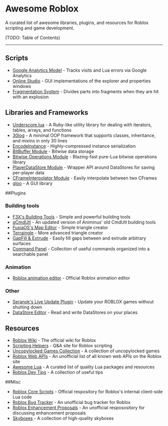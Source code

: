 # Awesome Roblox
A curated list of awesome libraries, plugins, and resources for Roblox scripting and game development.

(TODO: Table of Contents)

----

## Scripts
* [Google Analytics Model](http://www.roblox.com/Google-Analytics-Model-item?id=153590792) - Tracks visits and Lua errors via Google Analytics
* [Online Studio](http://www.roblox.com/Online-Studio-item?id=223495743) - GUI implementations of the explorer and properties windows
* [Fragmentation System](http://www.roblox.com/Fragmentation-System-Read-Desc-item?id=105979265) - Divides parts into fragments when they are hit with an explosion

## Libraries and Frameworks
* [Underscore.lua](https://mirven.github.io/underscore.lua/) - A Ruby-like utility library for dealing with iterators, tables, arrays, and functions
* [30log](https://github.com/Yonaba/30log) - A minimal OOP framework that supports classes, inheritance, and mixins in only 30 lines
* [EncodeInstance](http://www.roblox.com/EncodeInstance-Module-Does-not-work-with-CSG-item?id=176696010) - Highly-compressed instance serialization
* [BitBuffer Module](http://www.roblox.com/BitBuffer-Module-item?id=174612085) - Bitwise data storage
* [Bitwise Operations Module](http://www.roblox.com/Bitwise-Operations-Library-item?id=259454177) - Blazing-fast pure-Lua bitwise operations library
* [PlayerDataStore Module](http://www.roblox.com/PlayerDataStore-Module-item?id=159129148) - Wrapper API around DataStores for saving per-player data
* [CFrameInterpolator Module](http://www.roblox.com/CFrameInterpolator-Module-item?id=161739700) - Easily interpolate between two CFrames
* [gloo](http://www.roblox.com/gloo-Library-v0-11-item?id=67401171) - A GUI library

##Plugins

### Building tools
* [F3X's Building Tools](http://www.roblox.com/Building-Tools-by-F3X-Plugin-item?id=144950355) - Simple and powerful building tools
* [qCmdUtl](http://www.roblox.com/qCmdUtl-Streamlined-building-item?id=142314093) - An updated version of Animinus' old CmdUtl building tools
* [FusiaOS's Map Editor](http://www.roblox.com/FusiaOSs-Map-Editor-The-Manual-Triangle-Plugin-item?id=168183583) - Simple triangle creator
* [Terraingle](http://www.roblox.com/Terraingle-Databrains-terrain-plugin-V1-6-item?id=149243812) - More advanced triangle creator
* [GapFill & Extrude](http://www.roblox.com/Stravant-GapFill-Extrude-item?id=165687726) - Easily fill gaps between and extrude arbitrary surfaces
* [Command Panel](http://www.roblox.com/Command-Panel-item?id=162902662) - Collection of useful commands organized into a searchable panel

### Animation
* [Roblox animation editor](http://www.roblox.com/Animation-Editor-item?id=144373835) - Official Roblox animation editor

### Other
* [Seranok's Live Update Plugin](http://www.roblox.com/Seranoks-Live-Update-Plugin-item?id=176458422) - Update your ROBLOX games without shutting down
* [DataStore Editor](http://www.roblox.com/DataStore-Editor-item?id=185867332) - Read and write DataStores on your places

## Resources
* [Roblox Wiki](http://wiki.roblox.com/) - The official wiki for Roblox
* [Scripting Helpers](https://scriptinghelpers.org/) - Q&A site for Roblox scripting
* [Uncopylocked Games Collection](https://github.com/RobloxLabs/uncopylocked-game-collection) - A collection of uncopylocked games
* [Roblox Web APIs](https://github.com/matthewdean/roblox-web-apis) - An unofficial list of all known web APIs on the Roblox site
* [Awesome Lua](https://github.com/LewisJEllis/awesome-lua) - A curated list of quality Lua packages and resources
* [Roblox Dev Tips](https://twitter.com/RbxDevTips) - A collection of useful tips

##Misc
* [Roblox Core Scripts](https://github.com/ROBLOX/Core-Scripts) - Official respository for Roblox's internal client-side Lua code
* [Roblox Bug Tracker](https://github.com/Anaminus/roblox-bug-tracker) - An unofficial bug tracker for Roblox
* [Roblox Enhancement Proposals](https://github.com/RobloxLabs/ROBLOX-enhancement-proposals) - An unofficial resposository for discussing enhancement proposals
* [Skyboxes](http://www.roblox.com/My/Sets.aspx?id=532783) - A collection of high-quality skyboxes
